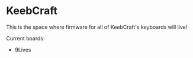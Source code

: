 # KeebCraft

This is the space where firmware for all of KeebCraft's keyboards will live!

Current boards:

* 9Lives
